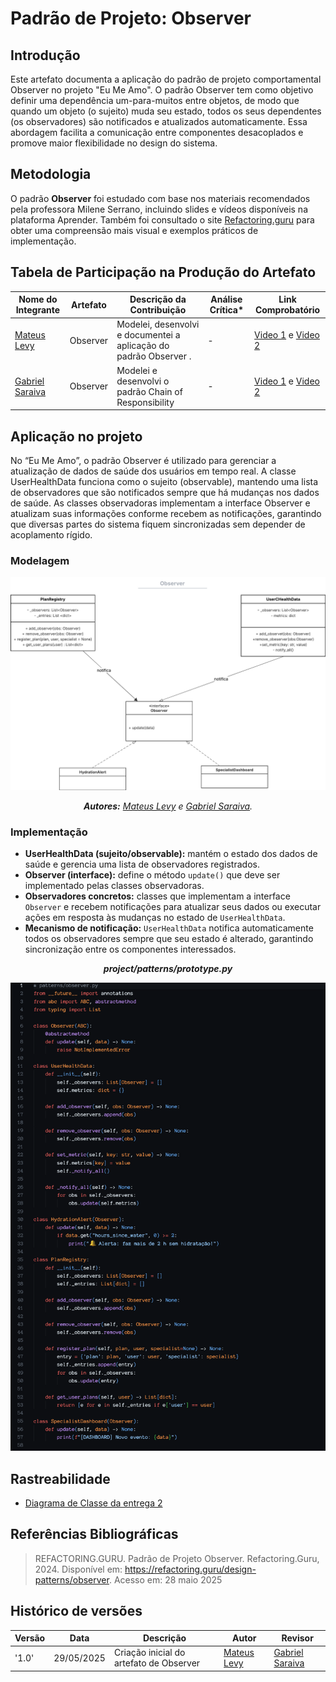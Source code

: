 # __Padrão de Projeto: Observer__

## __Introdução__

Este artefato documenta a aplicação do padrão de projeto comportamental Observer no projeto "Eu Me Amo". O padrão Observer tem como objetivo definir uma dependência um-para-muitos entre objetos, de modo que quando um objeto (o sujeito) muda seu estado, todos os seus dependentes (os observadores) são notificados e atualizados automaticamente. Essa abordagem facilita a comunicação entre componentes desacoplados e promove maior flexibilidade no design do sistema.

## __Metodologia__

O padrão **Observer** foi estudado com base nos materiais recomendados pela professora Milene Serrano, incluindo slides e vídeos disponíveis na plataforma Aprender. Também foi consultado o site [Refactoring.guru](https://refactoring.guru/pt-br/design-patterns/observer) para obter uma compreensão mais visual e exemplos práticos de implementação.



## __Tabela de Participação na Produção do Artefato__


<center>

| <center>Nome do<br>Integrante | <center>Artefato | <center>Descrição da<br>Contribuição | <center>Análise Crítica* | <center>Link Comprobatório |
|------------|----------|------------|------------|---------|
| [Mateus Levy](https://github.com/mateus9levy)| Observer  | Modelei, desenvolvi e documentei a aplicação do padrão Observer . | - | [Video 1](https://unbbr-my.sharepoint.com/:v:/g/personal/202045769_aluno_unb_br/Edj9QH6HUIlCiZWWSQ2oRDEB1TaP1N7725oDhOg0SYzpxg?e=F6drSh&nav=eyJyZWZlcnJhbEluZm8iOnsicmVmZXJyYWxBcHAiOiJTdHJlYW1XZWJBcHAiLCJyZWZlcnJhbFZpZXciOiJTaGFyZURpYWxvZy1MaW5rIiwicmVmZXJyYWxBcHBQbGF0Zm9ybSI6IldlYiIsInJlZmVycmFsTW9kZSI6InZpZXcifX0%3D) e [Video 2](https://unbbr-my.sharepoint.com/:v:/g/personal/202045769_aluno_unb_br/EZAurW5nCXpHkFjEZaFLiakBicv4rRZbOsB_V4_MTOqfHw?e=TEMLRZ&nav=eyJyZWZlcnJhbEluZm8iOnsicmVmZXJyYWxBcHAiOiJTdHJlYW1XZWJBcHAiLCJyZWZlcnJhbFZpZXciOiJTaGFyZURpYWxvZy1MaW5rIiwicmVmZXJyYWxBcHBQbGF0Zm9ybSI6IldlYiIsInJlZmVycmFsTW9kZSI6InZpZXcifX0%3D) |
|   [Gabriel Saraiva](https://github.com/gabrielsarcan) | Observer | Modelei e desenvolvi o padrão Chain of Responsibility | - | [Video 1](https://unbbr-my.sharepoint.com/:v:/g/personal/202045769_aluno_unb_br/Edj9QH6HUIlCiZWWSQ2oRDEB1TaP1N7725oDhOg0SYzpxg?e=F6drSh&nav=eyJyZWZlcnJhbEluZm8iOnsicmVmZXJyYWxBcHAiOiJTdHJlYW1XZWJBcHAiLCJyZWZlcnJhbFZpZXciOiJTaGFyZURpYWxvZy1MaW5rIiwicmVmZXJyYWxBcHBQbGF0Zm9ybSI6IldlYiIsInJlZmVycmFsTW9kZSI6InZpZXcifX0%3D) e [Video 2](https://unbbr-my.sharepoint.com/:v:/g/personal/202045769_aluno_unb_br/EZAurW5nCXpHkFjEZaFLiakBicv4rRZbOsB_V4_MTOqfHw?e=TEMLRZ&nav=eyJyZWZlcnJhbEluZm8iOnsicmVmZXJyYWxBcHAiOiJTdHJlYW1XZWJBcHAiLCJyZWZlcnJhbFZpZXciOiJTaGFyZURpYWxvZy1MaW5rIiwicmVmZXJyYWxBcHBQbGF0Zm9ybSI6IldlYiIsInJlZmVycmFsTW9kZSI6InZpZXcifX0%3D)  |

</center>

## __Aplicação no projeto__

No “Eu Me Amo”, o padrão Observer é utilizado para gerenciar a atualização de dados de saúde dos usuários em tempo real. A classe UserHealthData funciona como o sujeito (observable), mantendo uma lista de observadores que são notificados sempre que há mudanças nos dados de saúde. As classes observadoras implementam a interface Observer e atualizam suas informações conforme recebem as notificações, garantindo que diversas partes do sistema fiquem sincronizadas sem depender de acoplamento rígido.


### __Modelagem__

<center>

![Diagrama de classe - Módulo Usuário](../assets/celula03/observer/classe_observer.png)

_**Autores:** [Mateus Levy](https://github.com/mateus9levy) e [Gabriel Saraiva](https://github.com/gabrielsarcan)._
</center>

### __Implementação__

* **UserHealthData (sujeito/observable):** mantém o estado dos dados de saúde e gerencia uma lista de observadores registrados.
* **Observer (interface):** define o método `update()` que deve ser implementado pelas classes observadoras.
* **Observadores concretos:** classes que implementam a interface `Observer` e recebem notificações para atualizar seus dados ou executar ações em resposta às mudanças no estado de `UserHealthData`.
* **Mecanismo de notificação:** `UserHealthData` notifica automaticamente todos os observadores sempre que seu estado é alterado, garantindo sincronização entre os componentes interessados.


<center>

_**project/patterns/prototype.py**_

![project/patterns/observer.py](../assets/celula03/observer/observer.png)

</center>

## __Rastreabilidade__

- [Diagrama de Classe da entrega 2](https://unbarqdsw2025-1-turma01.github.io/2025.1-T01-_G3_EuMeAmo_Entrega_02/#/Modelagem/2.1.1.DiagramaDeClasses)

## __Referências Bibliográficas__

> REFACTORING.GURU. Padrão de Projeto Observer. Refactoring.Guru, 2024. Disponível em: https://refactoring.guru/design-patterns/observer. Acesso em: 28 maio 2025

## __Histórico de versões__

| Versão | Data | Descrição | Autor | Revisor |
|--------|------|-----------|-------|---------|
| '1.0'  | 29/05/2025 | Criação inicial do artefato de Observer| [Mateus Levy](https://github.com/mateus9levy) | [Gabriel Saraiva](https://github.com/gabrielsarcan)| 